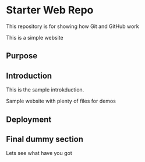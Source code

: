 # Starter Web Repo


This repository is for showing how Git and GitHub work

This is a simple website
## Purpose

## Introduction

This is the sample introkduction.

Sample website with plenty of files for demos

## Deployment

## Final dummy section

Lets see what have you got